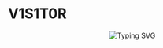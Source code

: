 # V1S1T0R
<div align="center">
<p align="center">
  <img src="https://readme-typing-svg.demolab.com?font=Fira+Code&weight=600&size=22&pause=1000&color=00FF00&center=true&vCenter=true&width=435&lines=mmulti+tool+for+penetration+testing" alt="Typing SVG" />
</p>

